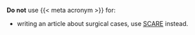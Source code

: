 **Do not** use {{< meta acronym >}} for:

* writing an article about surgical cases, use [SCARE](https://www.equator-network.org/reporting-guidelines/the-scare-statement-consensus-based-surgical-case-report-guidelines/) instead.

